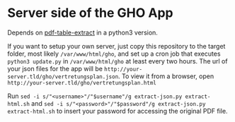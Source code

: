 # Server side of the GHO App
Depends on [pdf-table-extract](https://github.com/JBBgameich/pdf-table-extract) in a python3 version.

If you want to setup your own server, just copy this repository to the target folder, most likely `/var/www/html/gho`, and set up a cron job that executes `python3 update.py` in `/var/www/html/gho` at least every two hours. The url of your json files for the app will be `http://your-server.tld/gho/vertretungsplan.json`. To view it from a browser, open `http://your-server.tld/gho/vertretungsplan.html`

Run
`sed -i s/"<username>"/"$username"/g extract-json.py extract-html.sh`
and
`sed -i s/"<password>"/"$password"/g extract-json.py extract-html.sh`
to insert your password for accessing the original PDF file.
